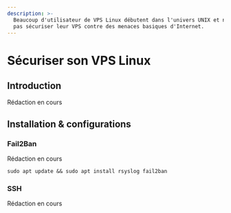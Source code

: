 ```yaml
---
description: >-
  Beaucoup d'utilisateur de VPS Linux débutent dans l'univers UNIX et ne savent
  pas sécuriser leur VPS contre des menaces basiques d'Internet.
---
```


# Sécuriser son VPS Linux

## Introduction

Rédaction en cours

## Installation & configurations 

### Fail2Ban

Rédaction en cours

```text
sudo apt update && sudo apt install rsyslog fail2ban
```

### SSH

Rédaction en cours

